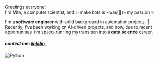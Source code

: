 Greetings everyone! <br> 
I'm Mita, a computer scientist, and ✨ make bots is ~was(🥲)~ my passion ✨

I'm a **software engineer** with solid background in automation projects. 🤖 <br>
Recently, I've been working on AI-driven projects, and now, due to recent opportunities, I'm speed-running my transition into a **data science** career.


##### contact me: [linkdin,](https://www.linkedin.com/in/mitaharumidaniela/)

![Python](https://img.shields.io/badge/pythonista-332b8b?style=for-the-badge&logo=python&logoColor=ffff1a)
